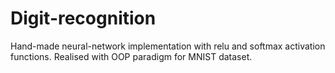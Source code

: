 # Digit-recognition
Hand-made neural-network implementation with relu and softmax activation functions. Realised with OOP paradigm for MNIST dataset.
